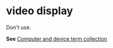 # video display

Don't use. 

**See** [Computer and device term collection](~/a-z-word-list-term-collections/term-collections/computer-device-terms.md)

